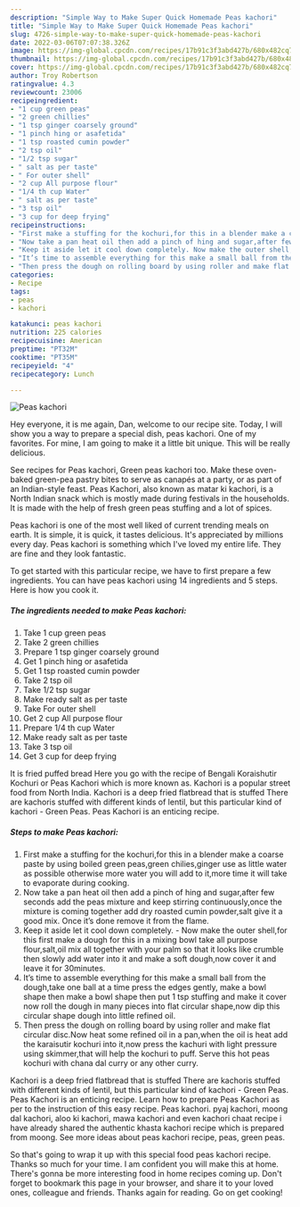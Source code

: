 ```yaml
---
description: "Simple Way to Make Super Quick Homemade Peas kachori"
title: "Simple Way to Make Super Quick Homemade Peas kachori"
slug: 4726-simple-way-to-make-super-quick-homemade-peas-kachori
date: 2022-03-06T07:07:38.326Z
image: https://img-global.cpcdn.com/recipes/17b91c3f3abd427b/680x482cq70/peas-kachori-recipe-main-photo.jpg
thumbnail: https://img-global.cpcdn.com/recipes/17b91c3f3abd427b/680x482cq70/peas-kachori-recipe-main-photo.jpg
cover: https://img-global.cpcdn.com/recipes/17b91c3f3abd427b/680x482cq70/peas-kachori-recipe-main-photo.jpg
author: Troy Robertson
ratingvalue: 4.3
reviewcount: 23006
recipeingredient:
- "1 cup green peas"
- "2 green chillies"
- "1 tsp ginger coarsely ground"
- "1 pinch hing or asafetida"
- "1 tsp roasted cumin powder"
- "2 tsp oil"
- "1/2 tsp sugar"
- " salt as per taste"
- " For outer shell"
- "2 cup All purpose flour"
- "1/4 th cup Water"
- " salt as per taste"
- "3 tsp oil"
- "3 cup for deep frying"
recipeinstructions:
- "First make a stuffing for the kochuri,for this in a blender make a coarse paste by using boiled green peas,green chilies,ginger use as little water as possible otherwise more water you will add to it,more time it will take to evaporate during cooking."
- "Now take a pan heat oil then add a pinch of hing and sugar,after few seconds add the peas mixture and keep stirring continuously,once the mixture is coming together add dry roasted cumin powder,salt give it a good mix. Once it’s done remove it from the flame."
- "Keep it aside let it cool down completely. Now make the outer shell,for this first make a dough for this in a mixing bowl take all purpose flour,salt,oil mix all together with your palm so that it looks like crumble then slowly add water into it and make a soft dough,now cover it and leave it for 30minutes."
- "It’s time to assemble everything for this make a small ball from the dough,take one ball at a time press the edges gently, make a bowl shape then make a bowl shape then put 1 tsp stuffing and make it cover now roll the dough in many pieces into flat circular shape,now dip this circular shape dough into little refined oil."
- "Then press the dough on rolling board by using roller and make flat circular disc.Now heat some refined oil in a pan,when the oil is heat add the karaisutir kochuri into it,now press the kachuri with light pressure using skimmer,that will help the kochuri to puff. Serve this hot peas kochuri with chana dal curry or any other curry."
categories:
- Recipe
tags:
- peas
- kachori

katakunci: peas kachori 
nutrition: 225 calories
recipecuisine: American
preptime: "PT32M"
cooktime: "PT35M"
recipeyield: "4"
recipecategory: Lunch

---
```



![Peas kachori](https://img-global.cpcdn.com/recipes/17b91c3f3abd427b/680x482cq70/peas-kachori-recipe-main-photo.jpg)

Hey everyone, it is me again, Dan, welcome to our recipe site. Today, I will show you a way to prepare a special dish, peas kachori. One of my favorites. For mine, I am going to make it a little bit unique. This will be really delicious.

See recipes for Peas kachori, Green peas kachori too. Make these oven-baked green-pea pastry bites to serve as canapés at a party, or as part of an Indian-style feast. Peas Kachori, also known as matar ki kachori, is a North Indian snack which is mostly made during festivals in the households. It is made with the help of fresh green peas stuffing and a lot of spices.

Peas kachori is one of the most well liked of current trending meals on earth. It is simple, it is quick, it tastes delicious. It's appreciated by millions every day. Peas kachori is something which I've loved my entire life. They are fine and they look fantastic.


To get started with this particular recipe, we have to first prepare a few ingredients. You can have peas kachori using 14 ingredients and 5 steps. Here is how you cook it.

<!--inarticleads1-->

##### The ingredients needed to make Peas kachori:

1. Take 1 cup green peas
1. Take 2 green chillies
1. Prepare 1 tsp ginger coarsely ground
1. Get 1 pinch hing or asafetida
1. Get 1 tsp roasted cumin powder
1. Take 2 tsp oil
1. Take 1/2 tsp sugar
1. Make ready  salt as per taste
1. Take  For outer shell
1. Get 2 cup All purpose flour
1. Prepare 1/4 th cup Water
1. Make ready  salt as per taste
1. Take 3 tsp oil
1. Get 3 cup for deep frying


It is fried puffed bread Here you go with the recipe of Bengali Koraishutir Kochuri or Peas Kachori which is more known as. Kachori is a popular street food from North India. Kachori is a deep fried flatbread that is stuffed There are kachoris stuffed with different kinds of lentil, but this particular kind of kachori - Green Peas. Peas Kachori is an enticing recipe. 

<!--inarticleads2-->

##### Steps to make Peas kachori:

1. First make a stuffing for the kochuri,for this in a blender make a coarse paste by using boiled green peas,green chilies,ginger use as little water as possible otherwise more water you will add to it,more time it will take to evaporate during cooking.
1. Now take a pan heat oil then add a pinch of hing and sugar,after few seconds add the peas mixture and keep stirring continuously,once the mixture is coming together add dry roasted cumin powder,salt give it a good mix. Once it’s done remove it from the flame.
1. Keep it aside let it cool down completely. - Now make the outer shell,for this first make a dough for this in a mixing bowl take all purpose flour,salt,oil mix all together with your palm so that it looks like crumble then slowly add water into it and make a soft dough,now cover it and leave it for 30minutes.
1. It’s time to assemble everything for this make a small ball from the dough,take one ball at a time press the edges gently, make a bowl shape then make a bowl shape then put 1 tsp stuffing and make it cover now roll the dough in many pieces into flat circular shape,now dip this circular shape dough into little refined oil.
1. Then press the dough on rolling board by using roller and make flat circular disc.Now heat some refined oil in a pan,when the oil is heat add the karaisutir kochuri into it,now press the kachuri with light pressure using skimmer,that will help the kochuri to puff. Serve this hot peas kochuri with chana dal curry or any other curry.


Kachori is a deep fried flatbread that is stuffed There are kachoris stuffed with different kinds of lentil, but this particular kind of kachori - Green Peas. Peas Kachori is an enticing recipe. Learn how to prepare Peas Kachori as per to the instruction of this easy recipe. Peas kachori. pyaj kachori, moong dal kachori, aloo ki kachori, mawa kachori and even kachori chaat recipe i have already shared the authentic khasta kachori recipe which is prepared from moong. See more ideas about peas kachori recipe, peas, green peas. 

So that's going to wrap it up with this special food peas kachori recipe. Thanks so much for your time. I am confident you will make this at home. There's gonna be more interesting food in home recipes coming up. Don't forget to bookmark this page in your browser, and share it to your loved ones, colleague and friends. Thanks again for reading. Go on get cooking!

